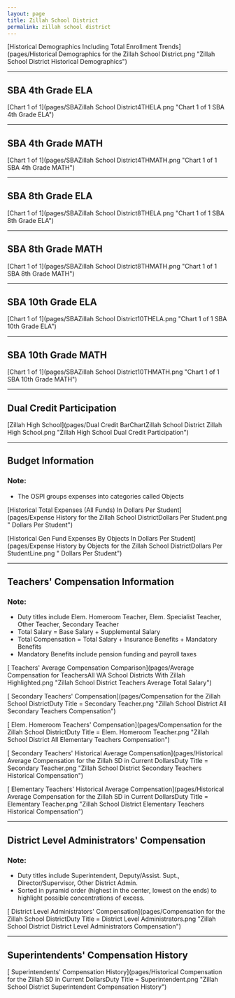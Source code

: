 ```yaml
---
layout: page
title: Zillah School District
permalink: zillah school district
---
```



[Historical Demographics Including Total Enrollment Trends](pages/Historical Demographics for the Zillah School District.png "Zillah School District Historical Demographics")

___

## SBA 4th Grade ELA

[Chart 1 of 1](pages/SBAZillah School District4THELA.png "Chart 1 of 1 SBA 4th Grade ELA")


___

## SBA 4th Grade MATH

[Chart 1 of 1](pages/SBAZillah School District4THMATH.png "Chart 1 of 1 SBA 4th Grade MATH")


___

## SBA 8th Grade ELA

[Chart 1 of 1](pages/SBAZillah School District8THELA.png "Chart 1 of 1 SBA 8th Grade ELA")


___

## SBA 8th Grade MATH

[Chart 1 of 1](pages/SBAZillah School District8THMATH.png "Chart 1 of 1 SBA 8th Grade MATH")


___

## SBA 10th Grade ELA

[Chart 1 of 1](pages/SBAZillah School District10THELA.png "Chart 1 of 1 SBA 10th Grade ELA")


___

## SBA 10th Grade MATH

[Chart 1 of 1](pages/SBAZillah School District10THMATH.png "Chart 1 of 1 SBA 10th Grade MATH")


___

## Dual Credit Participation

[Zillah High School](pages/Dual Credit BarChartZillah School District Zillah High School.png "Zillah High School Dual Credit Participation")


___

## Budget Information
### Note:
- The OSPI groups expenses into categories called Objects

[Historical Total Expenses (All Funds) In Dollars Per Student](pages/Expense History for the Zillah School DistrictDollars Per Student.png " Dollars Per Student")

[Historical Gen Fund Expenses By Objects In Dollars Per Student](pages/Expense History by Objects for the Zillah School DistrictDollars Per StudentLine.png " Dollars Per Student")


___

## Teachers' Compensation Information
### Note:
- Duty titles include Elem. Homeroom Teacher, Elem. Specialist Teacher, Other Teacher, Secondary Teacher
- Total Salary = Base Salary + Supplemental Salary
- Total Compensation = Total Salary + Insurance Benefits + Mandatory Benefits
- Mandatory Benefits include pension funding and payroll taxes

[ Teachers' Average Compensation Comparison](pages/Average Compensation for TeachersAll WA School Districts With Zillah Highlighted.png "Zillah School District Teachers Average Total Salary")

[ Secondary Teachers' Compensation](pages/Compensation for the Zillah School DistrictDuty Title = Secondary Teacher.png "Zillah School District All Secondary Teachers Compensation")

[ Elem. Homeroom Teachers' Compensation](pages/Compensation for the Zillah School DistrictDuty Title = Elem. Homeroom Teacher.png "Zillah School District All Elementary Teachers Compensation")

[ Secondary Teachers' Historical Average Compensation](pages/Historical Average Compensation for the Zillah SD in Current DollarsDuty Title = Secondary Teacher.png "Zillah School District Secondary Teachers Historical Compensation")

[ Elementary Teachers' Historical Average Compensation](pages/Historical Average Compensation for the Zillah SD in Current DollarsDuty Title = Elementary Teacher.png "Zillah School District Elementary Teachers Historical Compensation")


___

## District Level Administrators' Compensation

### Note:
- Duty titles include Superintendent, Deputy/Assist. Supt., Director/Supervisor, Other District Admin.
- Sorted in pyramid order (highest in the center, lowest on the ends) to highlight possible concentrations of excess.

[ District Level Administrators' Compensation](pages/Compensation for the Zillah School DistrictDuty Title = District Level Administrators.png "Zillah School District District Level Administrators Compensation")


___

## Superintendents' Compensation History

[ Superintendents' Compensation History](pages/Historical Compensation for the Zillah SD in Current DollarsDuty Title = Superintendent.png "Zillah School District Superintendent Compensation History")

